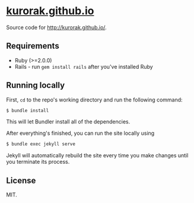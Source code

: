 # [kurorak.github.io](http://kurorak.github.io/)

Source code for <http://kurorak.github.io/>.

## Requirements

* Ruby (>=2.0.0)
* Rails - run `gem install rails` after you've installed Ruby

## Running locally

First, `cd` to the repo's working directory and run the following command:

```sh
$ bundle install
```

This will let Bundler install all of the dependencies.

After everything's finished, you can run the site locally using

```sh
$ bundle exec jekyll serve
```

Jekyll will automatically rebuild the site every time you make changes until you terminate its process.

## License

MIT.
